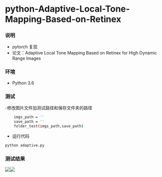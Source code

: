 # python-Adaptive-Local-Tone-Mapping-Based-on-Retinex
 
### 说明
- pytorch 复现
- 论文：Adaptive Local Tone Mapping Based on Retinex for High Dynamic Range Images


### 环境
- Python 3.6

### 测试
-修改图片文件加测试路径和保存文件夹的路径
```bash
    imgs_path = ''
    save_path = ''
    folder_test(imgs_path,save_path)
```
- 运行代码
```bash
python adaptive.py
```


### 测试结果



![](https://github.com/JaChouSSS/Adaptive-Local-Tone-Mapping-Based-on-Retinex/blob/master/a.jpg)![](https://github.com/JaChouSSS/Adaptive-Local-Tone-Mapping-Based-on-Retinex/blob/master/a_result_a.png)
